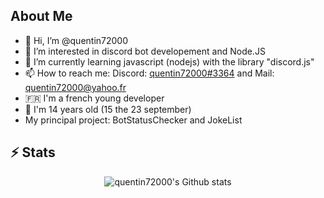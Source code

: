 ## About Me
- 👋 Hi, I’m @quentin72000
- 👀 I’m interested in discord bot developement and Node.JS
- 🌱 I’m currently learning javascript (nodejs) with the library "discord.js"
- 📫 How to reach me: Discord: [quentin72000#3364](https://discord.com/users/611938209366016000) and Mail: [quentin72000@yahoo.fr](mailto:quentin72000@yahoo.fr)
- 🇫🇷 I'm a french young developer
- 🎂 I'm 14 years old (15 the 23 september)
- My principal project: BotStatusChecker and JokeList

## ⚡ Stats
<p align="center">

  <img src="https://github-readme-stats.vercel.app/api?username=quentin72000&theme=tokyonight&show_icons=true&include_all_commits=true" alt="quentin72000's Github stats">
</p>

